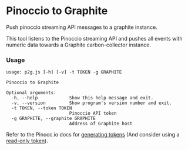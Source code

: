 # Pinoccio to Graphite

Push pinoccio streaming API messages to a graphite instance.

This tool listens to the Pinoccio streaming API and pushes all events with numeric data towards a Graphite carbon-collector instance.

### Usage

	usage: p2g.js [-h] [-v] -t TOKEN -g GRAPHITE

	Pinoccio to Graphite

	Optional arguments:
	  -h, --help            Show this help message and exit.
	  -v, --version         Show program's version number and exit.
	  -t TOKEN, --token TOKEN
							Pinoccio API token
	  -g GRAPHITE, --graphite GRAPHITE
							Address of Graphite host

Refer to the Pinocc.io docs for [generating tokens](https://docs.pinocc.io/api.html#login) (And consider using a [read-only token](https://docs.pinocc.io/api.html#readonly-token)).

